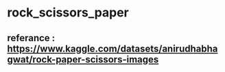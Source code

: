 # rock_scissors_paper

## referance :  https://www.kaggle.com/datasets/anirudhabhagwat/rock-paper-scissors-images
